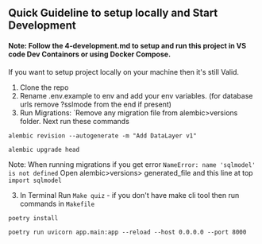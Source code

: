 ## Quick Guideline to setup locally and Start Development

#### Note: Follow the 4-development.md to setup and run this project in VS code Dev Containors or using Docker Compose.

If you want to setup project locally on your machine then it's still Valid.

1. Clone the repo
2. Rename .env.example to env and add your env variables. (for database urls remove ?sslmode from the end if present)
3. Run Migrations: `Remove any migration file from alembic>versions folder. Next run these commands

```
alembic revision --autogenerate -m "Add DataLayer v1"

alembic upgrade head
```

Note: When running migrations if you get error `NameError: name 'sqlmodel' is not defined` Open alembic>versions> generated_file and this line at top `import sqlmodel`

3. In Terminal Run `Make quiz` - if you don't have make cli tool then run commands in `Makefile`

```
poetry install

poetry run uvicorn app.main:app --reload --host 0.0.0.0 --port 8000
```
